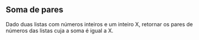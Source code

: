 ## Soma de pares

Dado duas listas com números inteiros e um inteiro X, retornar os pares de números das listas cuja a soma é igual a X.
